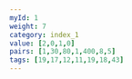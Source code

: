 ```yaml
---
myId: 1
weight: 7
category: index_1
value: [2,0,1,0]
pairs: [1,30,80,1,400,8,5]
tags: [19,17,12,11,19,18,43]
---
```

